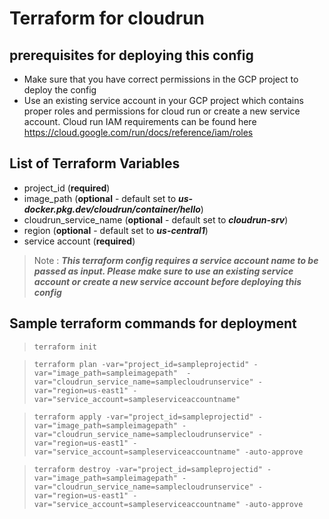 # Terraform for cloudrun

## prerequisites for deploying this config

- Make sure that you have correct permissions in the GCP project to deploy the config 
- Use an existing service account in your GCP project which contains proper roles and permissions for cloud run or create a new service account. Cloud run IAM requirements can be found here https://cloud.google.com/run/docs/reference/iam/roles

## List of Terraform Variables  

- project_id (**required**)
- image_path (**optional** - default set to ***us-docker.pkg.dev/cloudrun/container/hello***)
- cloudrun_service_name (**optional** - default set to ***cloudrun-srv***)
- region (**optional** - default set to ***us-central1***)
- service account (**required**)

> Note : ***This terraform config requires a service account name to be passed as input. Please make sure to use an existing service account or create a new service account before deploying this config***

## Sample terraform commands for deployment

> `terraform init`

> `terraform plan -var="project_id=sampleprojectid" -var="image_path=sampleimagepath"  -var="cloudrun_service_name=samplecloudrunservice" -var="region=us-east1" -var="service_account=sampleserviceaccountname"`

> `terraform apply -var="project_id=sampleprojectid" -var="image_path=sampleimagepath" -var="cloudrun_service_name=samplecloudrunservice" -var="region=us-east1" -var="service_account=sampleserviceaccountname" -auto-approve`

> `terraform destroy -var="project_id=sampleprojectid" -var="image_path=sampleimagepath" -var="cloudrun_service_name=samplecloudrunservice" -var="region=us-east1" -var="service_account=sampleserviceaccountname" -auto-approve`